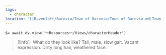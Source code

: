 ```yaml
---
tags:
  - character
location: "[[Ravenloft/Barovia/Town of Barovia/Town of Barovia.md|Town of Barovia]]"
---
```


`$= await dv.view('一Resources一/Views/characterHeader')`

> [!info]- What do they look like?
> Tall, male, slow gait. Vacant expression. Dirty long hair, weathered face.
